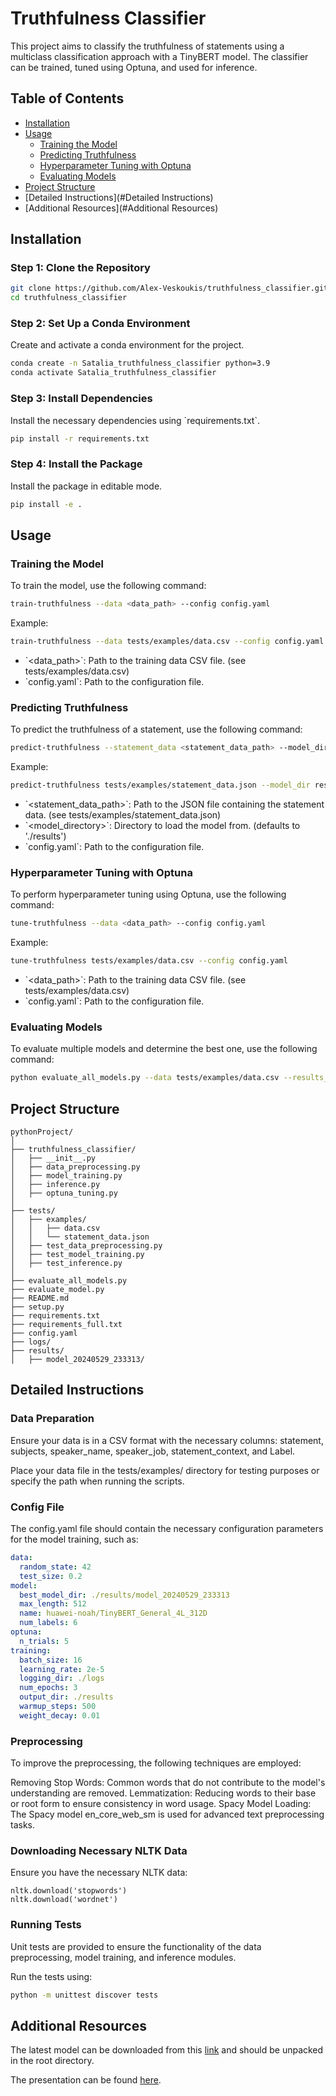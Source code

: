 # Truthfulness Classifier

This project aims to classify the truthfulness of statements using a multiclass classification approach with a TinyBERT model. The classifier can be trained, tuned using Optuna, and used for inference.

## Table of Contents
- [Installation](#installation)
- [Usage](#usage)
  - [Training the Model](#training-the-model)
  - [Predicting Truthfulness](#predicting-truthfulness)
  - [Hyperparameter Tuning with Optuna](#hyperparameter-tuning-with-optuna)
  - [Evaluating Models](#evaluating-models)
- [Project Structure](#project-structure)
- [Detailed Instructions](#Detailed Instructions)
- [Additional Resources](#Additional Resources)

## Installation

### Step 1: Clone the Repository

```bash
git clone https://github.com/Alex-Veskoukis/truthfulness_classifier.git
cd truthfulness_classifier
```

### Step 2: Set Up a Conda Environment

Create and activate a conda environment for the project.

```bash
conda create -n Satalia_truthfulness_classifier python=3.9
conda activate Satalia_truthfulness_classifier
```

### Step 3: Install Dependencies

Install the necessary dependencies using \`requirements.txt\`.

```bash
pip install -r requirements.txt
```

### Step 4: Install the Package

Install the package in editable mode.

```bash
pip install -e .
```

## Usage

### Training the Model

To train the model, use the following command:

```bash
train-truthfulness --data <data_path> --config config.yaml
```
Example:
```bash
train-truthfulness --data tests/examples/data.csv --config config.yaml
```

- \`<data_path>\`: Path to the training data CSV file. (see tests/examples/data.csv)
- \`config.yaml\`: Path to the configuration file.

### Predicting Truthfulness

To predict the truthfulness of a statement, use the following command:

```bash
predict-truthfulness --statement_data <statement_data_path> --model_dir <model_directory> --config config.yaml
```

Example:
```bash
predict-truthfulness tests/examples/statement_data.json --model_dir results/model_20240529_233313 --config config.yaml
```

- \`<statement_data_path>\`: Path to the JSON file containing the statement data. (see tests/examples/statement_data.json)
- \`<model_directory>\`: Directory to load the model from. (defaults to './results')
- \`config.yaml\`: Path to the configuration file.

### Hyperparameter Tuning with Optuna

To perform hyperparameter tuning using Optuna, use the following command:

```bash
tune-truthfulness --data <data_path> --config config.yaml
```

Example:
```bash
tune-truthfulness tests/examples/data.csv --config config.yaml
```

- \`<data_path>\`: Path to the training data CSV file. (see tests/examples/data.csv)
- \`config.yaml\`: Path to the configuration file.

### Evaluating Models

To evaluate multiple models and determine the best one, use the following command:

```bash
python evaluate_all_models.py --data tests/examples/data.csv --results_dir ./results --config config.yaml
```

## Project Structure

```
pythonProject/
│
├── truthfulness_classifier/
│   ├── __init__.py
│   ├── data_preprocessing.py
│   ├── model_training.py
│   ├── inference.py
│   ├── optuna_tuning.py
│
├── tests/
│   ├── examples/
│   │   ├── data.csv
│   │   └── statement_data.json
│   ├── test_data_preprocessing.py
│   ├── test_model_training.py
│   ├── test_inference.py
│
├── evaluate_all_models.py
├── evaluate_model.py
├── README.md
├── setup.py
├── requirements.txt
├── requirements_full.txt
├── config.yaml
├── logs/
├── results/
│   ├── model_20240529_233313/
```

## Detailed Instructions
### Data Preparation
Ensure your data is in a CSV format with the necessary columns: statement, subjects, speaker_name, speaker_job, statement_context, and Label.

Place your data file in the tests/examples/ directory for testing purposes or specify the path when running the scripts.

###  Config File
The config.yaml file should contain the necessary configuration parameters for the model training, such as:

```yaml
data:
  random_state: 42
  test_size: 0.2
model:
  best_model_dir: ./results/model_20240529_233313
  max_length: 512
  name: huawei-noah/TinyBERT_General_4L_312D
  num_labels: 6
optuna:
  n_trials: 5
training:
  batch_size: 16
  learning_rate: 2e-5
  logging_dir: ./logs
  num_epochs: 3
  output_dir: ./results
  warmup_steps: 500
  weight_decay: 0.01
```

### Preprocessing
To improve the preprocessing, the following techniques are employed:

Removing Stop Words: Common words that do not contribute to the model's understanding are removed.
Lemmatization: Reducing words to their base or root form to ensure consistency in word usage.
Spacy Model Loading: The Spacy model en_core_web_sm is used for advanced text preprocessing tasks.

### Downloading Necessary NLTK Data

Ensure you have the necessary NLTK data:

```pythonimport nltk
nltk.download('stopwords')
nltk.download('wordnet')
```

### Running Tests
Unit tests are provided to ensure the functionality of the data preprocessing, model training, and inference modules.

Run the tests using:

```bash
python -m unittest discover tests
```

## Additional Resources

The latest model can be downloaded from this [link](https://1drv.ms/u/s!AggiPSUtJpdntgAmQk3maPta9EHm?e=eXr5Bg) and
should be unpacked in the root directory.

The presentation can be found [here](https://1drv.ms/p/s!AggiPSUtJpdntgFMAzHmQg5Fz_Ze?e=APxmot).